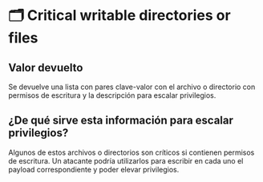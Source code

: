 # 🗂️ Critical writable directories or files

## Valor devuelto
Se devuelve una lista con pares clave-valor con el archivo o directorio con permisos de escritura y la descripción para escalar privilegios.

## ¿De qué sirve esta información para escalar privilegios?
Algunos de estos archivos o directorios son críticos si contienen permisos de escritura. Un atacante podría utilizarlos para escribir en cada uno el payload correspondiente y poder elevar privilegios.